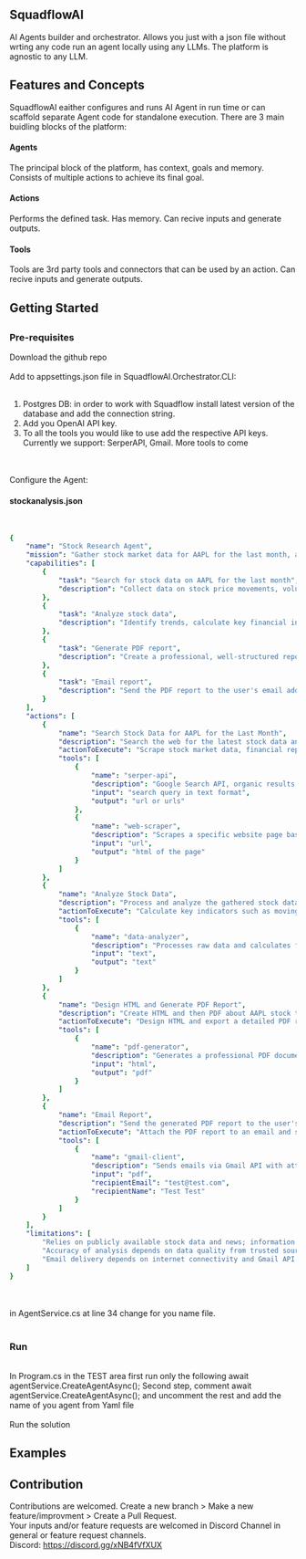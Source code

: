 <h2>SquadflowAI</h2>

AI Agents builder and orchestrator. Allows you just with a json file without wrting any code run an agent locally using any LLMs. The platform is agnostic to any LLM.

<h2>Features and Concepts</h2>

SquadflowAI eaither configures and runs AI Agent in run time or can scaffold separate Agent code for standalone execution.
There are 3 main buidling blocks of the platform:
<h4>Agents</h4>
The principal block of the platform, has context, goals and memory. Consists of multiple actions to achieve its final goal.
<h4>Actions</h4>
Performs the defined task. Has memory. Can recive inputs and generate outputs.
<h4>Tools</h4>
Tools are 3rd party tools and connectors that can be used by an action.  Can recive inputs and generate outputs.
<h2>Getting Started<h2>

<h3>Pre-requisites </h3>

Download the github repo
</br>
</br>
Add to appsettings.json file in SquadflowAI.Orchestrator.CLI:
</br>
</br>
1. Postgres DB: in order to work with Squadflow install latest version of the database and add the connection string.
2. Add you OpenAI API key.
3. To all the tools you would like to use add the respective API keys. Currently we support: SerperAPI, Gmail. More tools to come
</br>
</br>
Configure the Agent:
</br>
 
<h4>stockanalysis.json</h4>
</br>

```yaml
{
    "name": "Stock Research Agent",
    "mission": "Gather stock market data for AAPL for the last month, analyze trends, and deliver a detailed weekly report in PDF format via email.",
    "capabilities": [
        {
            "task": "Search for stock data on AAPL for the last month",
            "description": "Collect data on stock price movements, volume, key financial news, and market sentiment."
        },
        {
            "task": "Analyze stock data",
            "description": "Identify trends, calculate key financial indicators, and provide insights on AAPL stock performance."
        },
        {
            "task": "Generate PDF report",
            "description": "Create a professional, well-structured report summarizing AAPL stock research and insights."
        },
        {
            "task": "Email report",
            "description": "Send the PDF report to the user's email address."
        }
    ],
    "actions": [
        {
            "name": "Search Stock Data for AAPL for the Last Month",
            "description": "Search the web for the latest stock data and financial news related to AAPL for the past month.",
            "actionToExecute": "Scrape stock market data, financial reports, and news from trusted financial websites.",
            "tools": [
                {
                    "name": "serper-api",
                    "description": "Google Search API, organic results data from Google Search.",
                    "input": "search query in text format",
                    "output": "url or urls"
                },
                {
                    "name": "web-scraper",
                    "description": "Scrapes a specific website page based on url provided",
                    "input": "url",
                    "output": "html of the page"
                }
            ]
        },
        {
            "name": "Analyze Stock Data",
            "description": "Process and analyze the gathered stock data to identify key insights.",
            "actionToExecute": "Calculate key indicators such as moving averages, RSI, and market trends; detect significant events impacting AAPL stock.",
            "tools": [
                {
                    "name": "data-analyzer",
                    "description": "Processes raw data and calculates financial metrics.",
                    "input": "text",
                    "output": "text"
                }
            ]
        },
        {
            "name": "Design HTML and Generate PDF Report",
            "description": "Create HTML and then PDF about AAPL stock trends and insights.",
            "actionToExecute": "Design HTML and export a detailed PDF report with charts, tables, and written insights.",
            "tools": [
                {
                    "name": "pdf-generator",
                    "description": "Generates a professional PDF document from structured data.",
                    "input": "html",
                    "output": "pdf"
                }
            ]
        },
        {
            "name": "Email Report",
            "description": "Send the generated PDF report to the user's email.",
            "actionToExecute": "Attach the PDF report to an email and send it to the specified address.",
            "tools": [
                {
                    "name": "gmail-client",
                    "description": "Sends emails via Gmail API with attachment.",
                    "input": "pdf",
                    "recipientEmail": "test@test.com",
                    "recipientName": "Test Test"
                }
            ]
        }
    ],
    "limitations": [
        "Relies on publicly available stock data and news; information availability may vary.",
        "Accuracy of analysis depends on data quality from trusted sources.",
        "Email delivery depends on internet connectivity and Gmail API availability."
    ]
}
```


</br>
</br>
in AgentService.cs at line 34 change for you name file.
</br>
</br>
<h3>Run</h3>
</br>
In Program.cs in the TEST area first run only the following await agentService.CreateAgentAsync();
Second step, comment await agentService.CreateAgentAsync(); and uncomment the rest and add the name of you agent from Yaml file
</br>
</br>
Run the solution
</br>
<h2>Examples</h2>

<h2>Contribution</h2>

Contributions are welcomed.
Create a new branch > Make a new feature/improvment > Create a Pull Request.
</br>
Your inputs and/or feature requests are welcomed in Discord Channel in general or feature request channels.
</br>
Discord: https://discord.gg/xNB4fVfXUX



